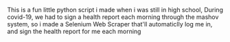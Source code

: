 This is a fun little python script i made when i was still in high school,
During covid-19, we had to sign a health report each morning through the mashov system, so i made a Selenium Web Scraper that'll automaticlly log me in, and sign the health report for me each morning 
